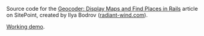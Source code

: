 Source code for the [Geocoder: Display Maps and Find Places in Rails](http://www.sitepoint.com/geocoder-display-maps-and-find-places-in-rails/) article on
SitePoint,
created by Ilya Bodrov ([radiant-wind.com](http://radiant-wind.com)).

[Working demo](https://sitepoint-geocoder.herokuapp.com/).